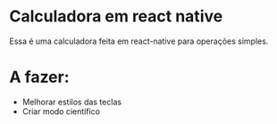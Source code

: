 # Calculadora em react native
Essa é uma calculadora feita em react-native para operações simples.

# A fazer: 
- Melhorar estilos das teclas
- Criar modo científico

